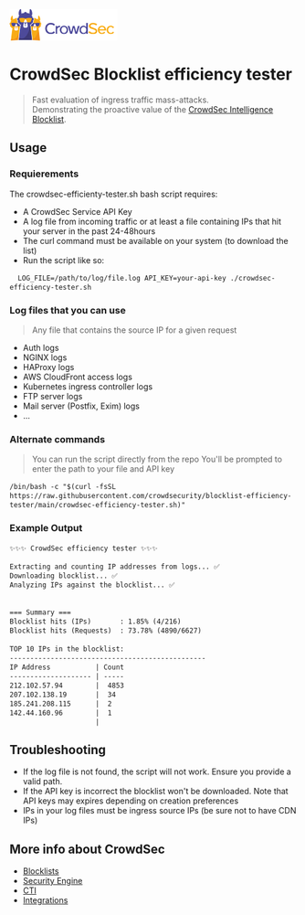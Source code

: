 ![CrowdSec Logo](https://raw.githubusercontent.com/crowdsecurity/blocklist-efficiency-tester/main/crowdsec_logo.png)

# CrowdSec Blocklist efficiency tester
> Fast evaluation of ingress traffic mass-attacks.<br>
> Demonstrating the proactive value of the [CrowdSec Intelligence Blocklist](https://app.crowdsec.net/blocklists/65ea27cc1d712714ef096abc).

## Usage
### Requierements

The crowdsec-efficienty-tester.sh bash script requires:
- A CrowdSec Service API Key
- A log file from incoming traffic or at least a file containing IPs that hit your server in the past 24-48hours
- The curl command must be available on your system (to download the list)
- Run the script like so:
```
  LOG_FILE=/path/to/log/file.log API_KEY=your-api-key ./crowdsec-efficiency-tester.sh
```

### Log files that you can use
> Any file that contains the source IP for a given request
- Auth logs
- NGINX logs
- HAProxy logs
- AWS CloudFront access logs
- Kubernetes ingress controller logs
- FTP server logs
- Mail server (Postfix, Exim) logs
- ...

### Alternate commands
> You can run the script directly from the repo
> You'll be prompted to enter the path to your file and API key
``` 
/bin/bash -c "$(curl -fsSL https://raw.githubusercontent.com/crowdsecurity/blocklist-efficiency-tester/main/crowdsec-efficiency-tester.sh)"
```

### Example Output
```
✨✨✨ CrowdSec efficiency tester ✨✨✨

Extracting and counting IP addresses from logs... ✅
Downloading blocklist... ✅
Analyzing IPs against the blocklist... ✅


=== Summary ===
Blocklist hits (IPs)       : 1.85% (4/216)
Blocklist hits (Requests)  : 73.78% (4890/6627)

TOP 10 IPs in the blocklist:
------------------------------------------------
IP Address           | Count
-------------------- | -----
212.102.57.94        |  4853
207.102.138.19       |  34  
185.241.208.115      |  2   
142.44.160.96        |  1   
                     |   
```

## Troubleshooting
- If the log file is not found, the script will not work. Ensure you provide a valid path.
- If the API key is incorrect the blocklist won't be downloaded. Note that API keys may expires depending on creation preferences
- IPs in your log files must be ingress source IPs (be sure not to have CDN IPs)

## More info about CrowdSec
- [Blocklists](https://www.crowdsec.net/blocklists)
- [Security Engine](https://www.crowdsec.net/security-engine)
- [CTI](https://www.crowdsec.net/cyber-threat-intelligence)
- [Integrations](https://www.crowdsec.net/integrations)